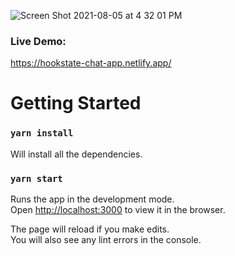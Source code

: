 ![Screen Shot 2021-08-05 at 4 32 01 PM](https://user-images.githubusercontent.com/56013162/128432371-874f7b55-56b1-4e3c-b141-8766a1391fd0.png)

### Live Demo:
https://hookstate-chat-app.netlify.app/

# Getting Started

### `yarn install`

Will install all the dependencies.

### `yarn start`

Runs the app in the development mode.\
Open [http://localhost:3000](http://localhost:3000) to view it in the browser.

The page will reload if you make edits.\
You will also see any lint errors in the console.

